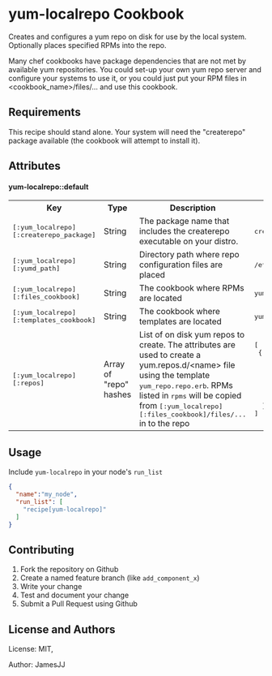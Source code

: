 yum-localrepo Cookbook
======================

Creates and configures a yum repo on disk for use by the local system. Optionally places specified RPMs into the repo.

Many chef cookbooks have package dependencies that are not met by available yum repositories. You could set-up your own yum repo server and configure your systems to use it, or you could just put your RPM files in <cookbook_name>/files/... and use this cookbook.

Requirements
------------

This recipe should stand alone. Your system will need the "createrepo" package available (the cookbook will attempt to install it).

Attributes
----------

#### yum-localrepo::default
<table>
  <tr>
    <th>Key</th>
    <th>Type</th>
    <th>Description</th>
    <th>Default</th>
  </tr>
  <tr>
    <td><tt>[:yum_localrepo][:createrepo_package]</tt></td>
    <td>String</td>
    <td>The package name that includes the createrepo executable on your distro.</td>
    <td><tt>createrepo</tt></td>
  </tr>
  <tr>
    <td><tt>[:yum_localrepo][:yumd_path]</tt></td>
    <td>String</td>
    <td>Directory path where repo configuration files are placed</td>
    <td><tt>/etc/yum.repos.d</tt></td>
  </tr>
  <tr>
    <td><tt>[:yum_localrepo][:files_cookbook]</tt></td>
    <td>String</td>
    <td>The cookbook where RPMs are located</td>
    <td><tt>yum-localrepo</tt></td>
  </tr>
  <tr>
    <td><tt>[:yum_localrepo][:templates_cookbook]</tt></td>
    <td>String</td>
    <td>The cookbook where templates are located</td>
    <td><tt>yum-localrepo</tt></td>
  </tr>
  <tr>
    <td><tt>[:yum_localrepo][:repos]</tt></td>
    <td>Array of "repo" hashes</td>
    <td>List of on disk yum repos to create. The attributes are used to create a yum.repos.d/&lt;name&gt; file using the template <tt>yum_repo.repo.erb</tt>. RPMs listed in <tt>rpms</tt> will be copied from <tt>[:yum_localrepo][:files_cookbook]/files/...</tt> in to the repo</td>
    <td><pre>[
 {
    name: 'yum_local_repo',
    path: '/opt/yum_local_repo',
    enabled: 1,
    gpgcheck: 0,
    protect: 1,
    rpms: [ ]
  }
]</pre></td>
  </tr>
</table>

Usage
-----

Include `yum-localrepo` in your node's `run_list`

```json
{
  "name":"my_node",
  "run_list": [
    "recipe[yum-localrepo]"
  ]
}
```

Contributing
------------

1. Fork the repository on Github
2. Create a named feature branch (like `add_component_x`)
3. Write your change
4. Test and document your change
5. Submit a Pull Request using Github

License and Authors
-------------------

License: MIT,

Author: JamesJJ

